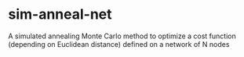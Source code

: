 # sim-anneal-net
A simulated annealing Monte Carlo method to optimize a cost function (depending on Euclidean distance) defined on a network of N nodes

